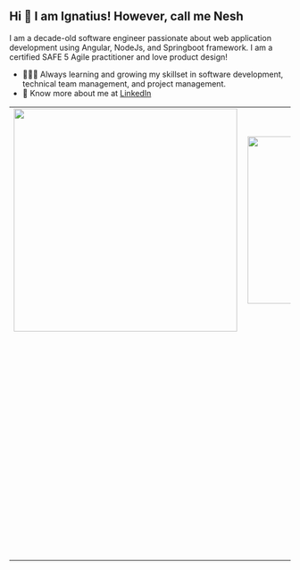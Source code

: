 ## Hi 👋 I am Ignatius! However, call me Nesh  

I am a decade-old software engineer passionate about web application development using Angular, NodeJs, and Springboot framework. I am a certified SAFE 5 Agile practitioner and love product design!

- 👨🏽‍💻 Always learning and growing my skillset in software development, technical team management, and project management.
- 👨 Know more about me at [LinkedIn](https://www.linkedin.com/in/ignatius-ojiambo-a56b2146) 

<center>
  <table>
  <tr>
      <td><img width="400px" align="left" src="https://github-readme-stats.vercel.app/api?username=neshoj&count_private=true&show_icons=true&theme=dark&layout=compact" /></td>
      <td><img width="300px" align="left" src="https://github-readme-stats.vercel.app/api/top-langs/?username=neshoj&hide=html&layout=compact&theme=dark" /></td>
  </tr>   
  <tr>
    <td colspan="2">
    <a href="https://wakatime.com/@NeshOj">
     <td><img width="400px" align="left" src="https://github-readme-stats.vercel.app/api/wakatime?username=neshoj&layout=compact&theme=dark" alt="Ignatius Ojiambo" /></td>
    </a>
    </td>
   </tr>
</table>
</center>
